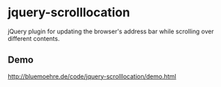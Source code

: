 jquery-scrolllocation
=====================

jQuery plugin for updating the browser's address bar while scrolling over different contents.


Demo
----

http://bluemoehre.de/code/jquery-scrolllocation/demo.html